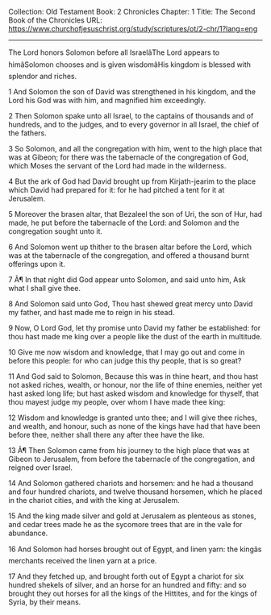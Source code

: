 Collection: Old Testament
Book: 2 Chronicles
Chapter: 1
Title: The Second Book of the Chronicles
URL: https://www.churchofjesuschrist.org/study/scriptures/ot/2-chr/1?lang=eng

---

The Lord honors Solomon before all IsraelâThe Lord appears to himâSolomon chooses and is given wisdomâHis kingdom is blessed with splendor and riches.

1 And Solomon the son of David was strengthened in his kingdom, and the Lord his God was with him, and magnified him exceedingly.

2 Then Solomon spake unto all Israel, to the captains of thousands and of hundreds, and to the judges, and to every governor in all Israel, the chief of the fathers.

3 So Solomon, and all the congregation with him, went to the high place that was at Gibeon; for there was the tabernacle of the congregation of God, which Moses the servant of the Lord had made in the wilderness.

4 But the ark of God had David brought up from Kirjath-jearim to the place which David had prepared for it: for he had pitched a tent for it at Jerusalem.

5 Moreover the brasen altar, that Bezaleel the son of Uri, the son of Hur, had made, he put before the tabernacle of the Lord: and Solomon and the congregation sought unto it.

6 And Solomon went up thither to the brasen altar before the Lord, which was at the tabernacle of the congregation, and offered a thousand burnt offerings upon it.

7 Â¶ In that night did God appear unto Solomon, and said unto him, Ask what I shall give thee.

8 And Solomon said unto God, Thou hast shewed great mercy unto David my father, and hast made me to reign in his stead.

9 Now, O Lord God, let thy promise unto David my father be established: for thou hast made me king over a people like the dust of the earth in multitude.

10 Give me now wisdom and knowledge, that I may go out and come in before this people: for who can judge this thy people, that is so great?

11 And God said to Solomon, Because this was in thine heart, and thou hast not asked riches, wealth, or honour, nor the life of thine enemies, neither yet hast asked long life; but hast asked wisdom and knowledge for thyself, that thou mayest judge my people, over whom I have made thee king:

12 Wisdom and knowledge is granted unto thee; and I will give thee riches, and wealth, and honour, such as none of the kings have had that have been before thee, neither shall there any after thee have the like.

13 Â¶ Then Solomon came from his journey to the high place that was at Gibeon to Jerusalem, from before the tabernacle of the congregation, and reigned over Israel.

14 And Solomon gathered chariots and horsemen: and he had a thousand and four hundred chariots, and twelve thousand horsemen, which he placed in the chariot cities, and with the king at Jerusalem.

15 And the king made silver and gold at Jerusalem as plenteous as stones, and cedar trees made he as the sycomore trees that are in the vale for abundance.

16 And Solomon had horses brought out of Egypt, and linen yarn: the kingâs merchants received the linen yarn at a price.

17 And they fetched up, and brought forth out of Egypt a chariot for six hundred shekels of silver, and an horse for an hundred and fifty: and so brought they out horses for all the kings of the Hittites, and for the kings of Syria, by their means.
